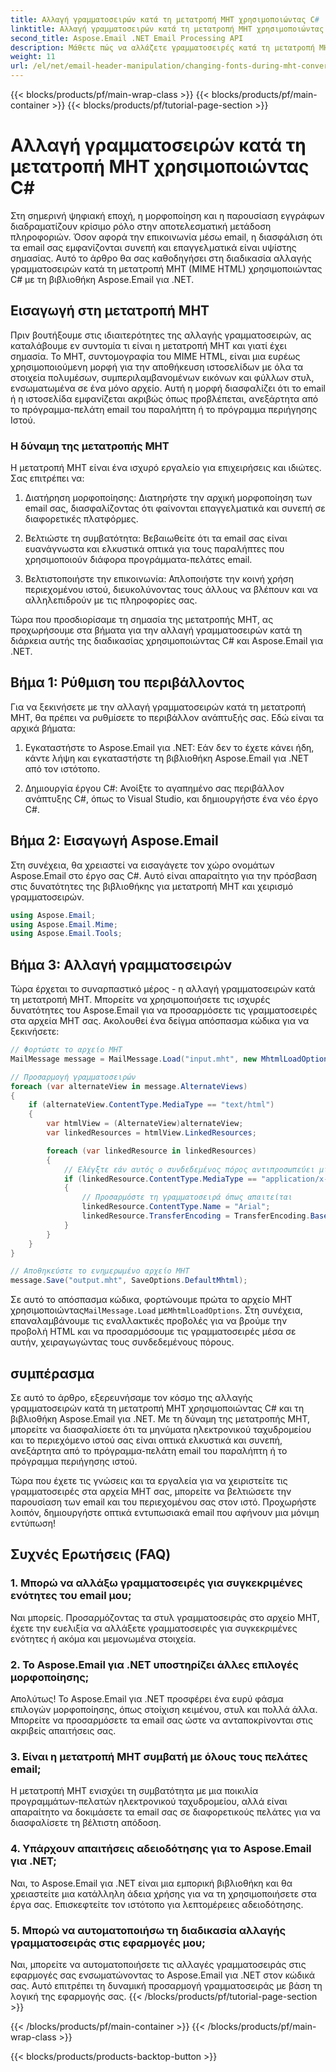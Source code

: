 ```yaml
---
title: Αλλαγή γραμματοσειρών κατά τη μετατροπή MHT χρησιμοποιώντας C#
linktitle: Αλλαγή γραμματοσειρών κατά τη μετατροπή MHT χρησιμοποιώντας C#
second_title: Aspose.Email .NET Email Processing API
description: Μάθετε πώς να αλλάζετε γραμματοσειρές κατά τη μετατροπή MHT χρησιμοποιώντας το Aspose.Email για .NET. Οδηγός βήμα προς βήμα με τον πηγαίο κώδικα. Ιδανικό για αρχειοθέτηση email και διαχείριση εγγράφων.
weight: 11
url: /el/net/email-header-manipulation/changing-fonts-during-mht-conversion-using-csharp/
---
```


{{< blocks/products/pf/main-wrap-class >}}
{{< blocks/products/pf/main-container >}}
{{< blocks/products/pf/tutorial-page-section >}}

# Αλλαγή γραμματοσειρών κατά τη μετατροπή MHT χρησιμοποιώντας C#


Στη σημερινή ψηφιακή εποχή, η μορφοποίηση και η παρουσίαση εγγράφων διαδραματίζουν κρίσιμο ρόλο στην αποτελεσματική μετάδοση πληροφοριών. Όσον αφορά την επικοινωνία μέσω email, η διασφάλιση ότι τα email σας εμφανίζονται συνεπή και επαγγελματικά είναι υψίστης σημασίας. Αυτό το άρθρο θα σας καθοδηγήσει στη διαδικασία αλλαγής γραμματοσειρών κατά τη μετατροπή MHT (MIME HTML) χρησιμοποιώντας C# με τη βιβλιοθήκη Aspose.Email για .NET.

## Εισαγωγή στη μετατροπή MHT

Πριν βουτήξουμε στις ιδιαιτερότητες της αλλαγής γραμματοσειρών, ας καταλάβουμε εν συντομία τι είναι η μετατροπή MHT και γιατί έχει σημασία. Το MHT, συντομογραφία του MIME HTML, είναι μια ευρέως χρησιμοποιούμενη μορφή για την αποθήκευση ιστοσελίδων με όλα τα στοιχεία πολυμέσων, συμπεριλαμβανομένων εικόνων και φύλλων στυλ, ενσωματωμένα σε ένα μόνο αρχείο. Αυτή η μορφή διασφαλίζει ότι το email ή η ιστοσελίδα εμφανίζεται ακριβώς όπως προβλέπεται, ανεξάρτητα από το πρόγραμμα-πελάτη email του παραλήπτη ή το πρόγραμμα περιήγησης Ιστού.

### Η δύναμη της μετατροπής MHT

Η μετατροπή MHT είναι ένα ισχυρό εργαλείο για επιχειρήσεις και ιδιώτες. Σας επιτρέπει να:

1. Διατήρηση μορφοποίησης: Διατηρήστε την αρχική μορφοποίηση των email σας, διασφαλίζοντας ότι φαίνονται επαγγελματικά και συνεπή σε διαφορετικές πλατφόρμες.

2. Βελτιώστε τη συμβατότητα: Βεβαιωθείτε ότι τα email σας είναι ευανάγνωστα και ελκυστικά οπτικά για τους παραλήπτες που χρησιμοποιούν διάφορα προγράμματα-πελάτες email.

3. Βελτιστοποιήστε την επικοινωνία: Απλοποιήστε την κοινή χρήση περιεχομένου ιστού, διευκολύνοντας τους άλλους να βλέπουν και να αλληλεπιδρούν με τις πληροφορίες σας.

Τώρα που προσδιορίσαμε τη σημασία της μετατροπής MHT, ας προχωρήσουμε στα βήματα για την αλλαγή γραμματοσειρών κατά τη διάρκεια αυτής της διαδικασίας χρησιμοποιώντας C# και Aspose.Email για .NET.

## Βήμα 1: Ρύθμιση του περιβάλλοντος

Για να ξεκινήσετε με την αλλαγή γραμματοσειρών κατά τη μετατροπή MHT, θα πρέπει να ρυθμίσετε το περιβάλλον ανάπτυξής σας. Εδώ είναι τα αρχικά βήματα:

1. Εγκαταστήστε το Aspose.Email για .NET: Εάν δεν το έχετε κάνει ήδη, κάντε λήψη και εγκαταστήστε τη βιβλιοθήκη Aspose.Email για .NET από τον ιστότοπο.

2. Δημιουργία έργου C#: Ανοίξτε το αγαπημένο σας περιβάλλον ανάπτυξης C#, όπως το Visual Studio, και δημιουργήστε ένα νέο έργο C#.

## Βήμα 2: Εισαγωγή Aspose.Email

Στη συνέχεια, θα χρειαστεί να εισαγάγετε τον χώρο ονομάτων Aspose.Email στο έργο σας C#. Αυτό είναι απαραίτητο για την πρόσβαση στις δυνατότητες της βιβλιοθήκης για μετατροπή MHT και χειρισμό γραμματοσειρών.

```csharp
using Aspose.Email;
using Aspose.Email.Mime;
using Aspose.Email.Tools;
```

## Βήμα 3: Αλλαγή γραμματοσειρών

Τώρα έρχεται το συναρπαστικό μέρος - η αλλαγή γραμματοσειρών κατά τη μετατροπή MHT. Μπορείτε να χρησιμοποιήσετε τις ισχυρές δυνατότητες του Aspose.Email για να προσαρμόσετε τις γραμματοσειρές στα αρχεία MHT σας. Ακολουθεί ένα δείγμα απόσπασμα κώδικα για να ξεκινήσετε:

```csharp
// Φορτώστε το αρχείο MHT
MailMessage message = MailMessage.Load("input.mht", new MhtmlLoadOptions());

// Προσαρμογή γραμματοσειρών
foreach (var alternateView in message.AlternateViews)
{
    if (alternateView.ContentType.MediaType == "text/html")
    {
        var htmlView = (AlternateView)alternateView;
        var linkedResources = htmlView.LinkedResources;

        foreach (var linkedResource in linkedResources)
        {
            // Ελέγξτε εάν αυτός ο συνδεδεμένος πόρος αντιπροσωπεύει μια γραμματοσειρά
            if (linkedResource.ContentType.MediaType == "application/x-font-ttf")
            {
                // Προσαρμόστε τη γραμματοσειρά όπως απαιτείται
                linkedResource.ContentType.Name = "Arial";
                linkedResource.TransferEncoding = TransferEncoding.Base64;
            }
        }
    }
}

// Αποθηκεύστε το ενημερωμένο αρχείο MHT
message.Save("output.mht", SaveOptions.DefaultMhtml);
```

 Σε αυτό το απόσπασμα κώδικα, φορτώνουμε πρώτα το αρχείο MHT χρησιμοποιώντας`MailMessage.Load` με`MhtmlLoadOptions`. Στη συνέχεια, επαναλαμβάνουμε τις εναλλακτικές προβολές για να βρούμε την προβολή HTML και να προσαρμόσουμε τις γραμματοσειρές μέσα σε αυτήν, χειραγωγώντας τους συνδεδεμένους πόρους.

## συμπέρασμα

Σε αυτό το άρθρο, εξερευνήσαμε τον κόσμο της αλλαγής γραμματοσειρών κατά τη μετατροπή MHT χρησιμοποιώντας C# και τη βιβλιοθήκη Aspose.Email για .NET. Με τη δύναμη της μετατροπής MHT, μπορείτε να διασφαλίσετε ότι τα μηνύματα ηλεκτρονικού ταχυδρομείου και το περιεχόμενο ιστού σας είναι οπτικά ελκυστικά και συνεπή, ανεξάρτητα από το πρόγραμμα-πελάτη email του παραλήπτη ή το πρόγραμμα περιήγησης ιστού.

Τώρα που έχετε τις γνώσεις και τα εργαλεία για να χειριστείτε τις γραμματοσειρές στα αρχεία MHT σας, μπορείτε να βελτιώσετε την παρουσίαση των email και του περιεχομένου σας στον ιστό. Προχωρήστε λοιπόν, δημιουργήστε οπτικά εντυπωσιακά email που αφήνουν μια μόνιμη εντύπωση!

## Συχνές Ερωτήσεις (FAQ)

### 1. Μπορώ να αλλάξω γραμματοσειρές για συγκεκριμένες ενότητες του email μου;

   Ναι μπορείς. Προσαρμόζοντας τα στυλ γραμματοσειράς στο αρχείο MHT, έχετε την ευελιξία να αλλάξετε γραμματοσειρές για συγκεκριμένες ενότητες ή ακόμα και μεμονωμένα στοιχεία.

### 2. Το Aspose.Email για .NET υποστηρίζει άλλες επιλογές μορφοποίησης;

   Απολύτως! Το Aspose.Email για .NET προσφέρει ένα ευρύ φάσμα επιλογών μορφοποίησης, όπως στοίχιση κειμένου, στυλ και πολλά άλλα. Μπορείτε να προσαρμόσετε τα email σας ώστε να ανταποκρίνονται στις ακριβείς απαιτήσεις σας.

### 3. Είναι η μετατροπή MHT συμβατή με όλους τους πελάτες email;

   Η μετατροπή MHT ενισχύει τη συμβατότητα με μια ποικιλία προγραμμάτων-πελατών ηλεκτρονικού ταχυδρομείου, αλλά είναι απαραίτητο να δοκιμάσετε τα email σας σε διαφορετικούς πελάτες για να διασφαλίσετε τη βέλτιστη απόδοση.

### 4. Υπάρχουν απαιτήσεις αδειοδότησης για το Aspose.Email για .NET;

   Ναι, το Aspose.Email για .NET είναι μια εμπορική βιβλιοθήκη και θα χρειαστείτε μια κατάλληλη άδεια χρήσης για να τη χρησιμοποιήσετε στα έργα σας. Επισκεφτείτε τον ιστότοπο για λεπτομέρειες αδειοδότησης.

### 5. Μπορώ να αυτοματοποιήσω τη διαδικασία αλλαγής γραμματοσειράς στις εφαρμογές μου;

   Ναι, μπορείτε να αυτοματοποιήσετε τις αλλαγές γραμματοσειράς στις εφαρμογές σας ενσωματώνοντας το Aspose.Email για .NET στον κώδικά σας. Αυτό επιτρέπει τη δυναμική προσαρμογή γραμματοσειράς με βάση τη λογική της εφαρμογής σας.
{{< /blocks/products/pf/tutorial-page-section >}}

{{< /blocks/products/pf/main-container >}}
{{< /blocks/products/pf/main-wrap-class >}}

{{< blocks/products/products-backtop-button >}}
